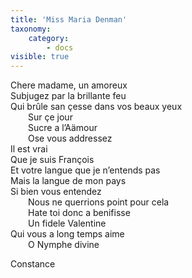 ```yaml
---
title: 'Miss Maria Denman'
taxonomy:
    category:
        - docs
visible: true
---
```


Chere madame, un amoreux  
Subjugez par la brillante feu  
Qui brûle san çesse dans vos beaux yeux  
&emsp;&emsp;Sur çe jour  
&emsp;&emsp;Sucre a l’Aämour  
&emsp;&emsp;Ose vous addressez  
Il est vrai  
Que je suis François  
Et votre langue que je n’entends pas  
Mais la langue de mon pays  
Si bien vous entendez  
&emsp;&emsp;Nous ne querrions point pour cela  
&emsp;&emsp;Hate toi donc a benifisse  
&emsp;&emsp;Un fidele Valentine  
Qui vous a long temps aime  
&emsp;&emsp;O Nymphe divine  
	
Constance